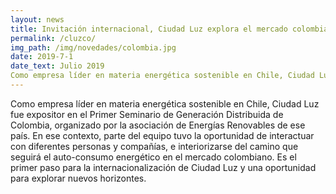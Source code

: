 ```yaml
---
layout: news
title: Invitación internacional, Ciudad Luz explora el mercado colombiano.
permalink: /cluzco/
img_path: /img/novedades/colombia.jpg
date: 2019-7-1
date_text: Julio 2019
Como empresa líder en materia energética sostenible en Chile, Ciudad Luz fue expositor en el Primer Seminario de Generación Distribuida de Colombia, organizado por la asociación de Energías Renovables de ese país...
---
```

Como empresa líder en materia energética sostenible en Chile, Ciudad Luz fue expositor en el Primer Seminario de Generación Distribuida de Colombia, organizado por la asociación de Energías Renovables de ese país. En ese contexto, parte del equipo tuvo la oportunidad de interactuar con diferentes personas y compañías, e interiorizarse del camino que seguirá el auto-consumo energético en el mercado colombiano. Es el primer paso para la internacionalización de Ciudad Luz y una oportunidad para explorar nuevos horizontes. 
